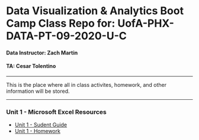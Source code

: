 # Data Visualization & Analytics Boot Camp Class Repo for: UofA-PHX-DATA-PT-09-2020-U-C

#### Data Instructor: Zach Martin
#### TA: Cesar Tolentino
- - -

This is the place where all in class activites, homework, and other information will be stored.

- - -

### Unit 1 - Microsoft Excel Resources

* [Unit 1 - Sudent Guide](01-In-Class-Activities/StudentGuide.md)
* [Unit 1 - Homework](02-Homework/01-Excel/README.md)

